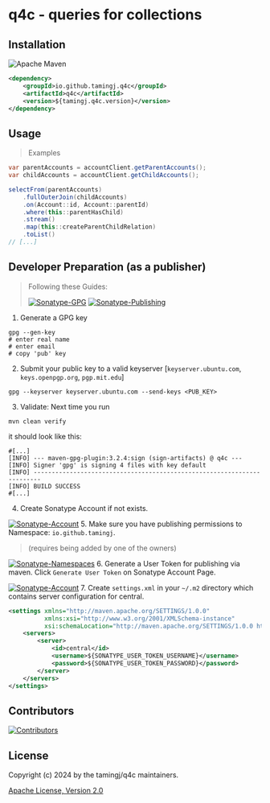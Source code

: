 # q4c - queries for collections

## Installation
![Apache Maven](https://img.shields.io/badge/Apache%20Maven-C71A36?style=for-the-badge&logo=Apache%20Maven&logoColor=white)
```xml
<dependency>
    <groupId>io.github.tamingj.q4c</groupId>
    <artifactId>q4c</artifactId>
    <version>${tamingj.q4c.version}</version>
</dependency>
```

## Usage
> Examples

```java
var parentAccounts = accountClient.getParentAccounts();
var childAccounts = accountClient.getChildAccounts();

selectFrom(parentAccounts)
    .fullOuterJoin(childAccounts)
    .on(Account::id, Account::parentId)
    .where(this::parentHasChild)
    .stream()
    .map(this::createParentChildRelation)
    .toList()
// [...]
```

## Developer Preparation (as a publisher)
> Following these Guides:
> 
> [![Sonatype-GPG](https://img.shields.io/badge/Sonatype%20GPG-1B1C30?style=for-the-badge&logo=sonatype)](https://central.sonatype.org/publish/requirements/gpg/#supported-code-hosting-services-for-personal-groupid)
> [![Sonatype-Publishing](https://img.shields.io/badge/Sonatype%20Publishing-1B1C30?style=for-the-badge&logo=sonatype)](https://central.sonatype.org/publish/publish-portal-maven/)

1. Generate a GPG key
```shell
gpg --gen-key
# enter real name
# enter email
# copy 'pub' key
```
2. Submit your public key to a valid keyserver [`keyserver.ubuntu.com`, `keys.openpgp.org`, `pgp.mit.edu`]
```shell
gpg --keyserver keyserver.ubuntu.com --send-keys <PUB_KEY>
```
3. Validate: Next time you run
```shell
mvn clean verify
```
it should look like this:
```shell
#[...]
[INFO] --- maven-gpg-plugin:3.2.4:sign (sign-artifacts) @ q4c ---
[INFO] Signer 'gpg' is signing 4 files with key default
[INFO] ------------------------------------------------------------------------
[INFO] BUILD SUCCESS
#[...]
```
4. Create Sonatype Account if not exists.

[![Sonatype-Account](https://img.shields.io/badge/Sonatype%20Account-1B1C30?style=for-the-badge&logo=sonatype)](https://central.sonatype.com/account)
5. Make sure you have publishing permissions to Namespace: `io.github.tamingj`.
>(requires being added by one of the owners)

[![Sonatype-Namespaces](https://img.shields.io/badge/Sonatype%20Namespaces-1B1C30?style=for-the-badge&logo=sonatype)](https://central.sonatype.com/publishing/namespaces)
6. Generate a User Token for publishing via maven. Click `Generate User Token` on Sonatype Account Page.

[![Sonatype-Account](https://img.shields.io/badge/Sonatype%20Account-1B1C30?style=for-the-badge&logo=sonatype)](https://central.sonatype.com/account)
7. Create `settings.xml` in your `~/.m2` directory which contains server configuration for central.
```xml
<settings xmlns="http://maven.apache.org/SETTINGS/1.0.0"
          xmlns:xsi="http://www.w3.org/2001/XMLSchema-instance"
          xsi:schemaLocation="http://maven.apache.org/SETTINGS/1.0.0 https://maven.apache.org/xsd/settings-1.0.0.xsd">
    <servers>
        <server>
            <id>central</id>
            <username>${SONATYPE_USER_TOKEN_USERNAME}</username>
            <password>${SONATYPE_USER_TOKEN_PASSWORD}</password>
        </server>
    </servers>
</settings>
```


## Contributors
[![Contributors](https://contrib.rocks/image?repo=tamingj/q4c)](https://github.com/tamingj/q4c/graphs/contributors)

## License
Copyright (c) 2024 by the tamingj/q4c maintainers.

[Apache License, Version 2.0](./license.txt)
